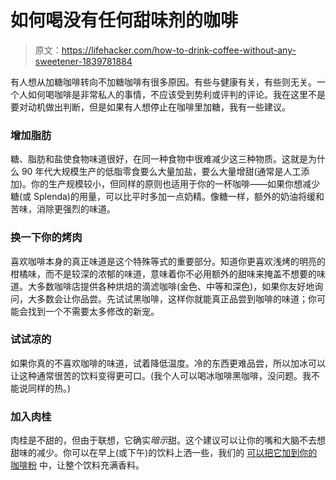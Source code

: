 # 如何喝没有任何甜味剂的咖啡

> 原文：<https://lifehacker.com/how-to-drink-coffee-without-any-sweetener-1839781884>

有人想从加糖咖啡转向不加糖咖啡有很多原因。有些与健康有关，有些则无关。一个人如何喝咖啡是非常私人的事情，不应该受到势利或评判的评论。我在这里不是要对动机做出判断，但是如果有人想停止在咖啡里加糖，我有一些建议。



### 增加脂肪

糖、脂肪和盐使食物味道很好，在同一种食物中很难减少这三种物质。这就是为什么 90 年代大规模生产的低脂零食要么大量加盐，要么大量增甜(通常是人工添加)。你的生产规模较小，但同样的原则也适用于你的一杯咖啡——如果你想减少糖(或 Splenda)的用量，可以比平时多加一点奶精。像糖一样，额外的奶油将缓和苦味，消除更强烈的味道。

### 换一下你的烤肉

喜欢咖啡本身的真正味道是这个特殊等式的重要部分。知道你更喜欢浅烤的明亮的柑橘味，而不是较深的浓郁的味道，意味着你不必用额外的甜味来掩盖不想要的味道。大多数咖啡店提供各种烘焙的滴滤咖啡(金色、中等和深色)，如果你友好地询问，大多数会让你品尝。先试试黑咖啡，这样你就能真正品尝到咖啡的味道；你可能会找到一个不需要太多修改的新宠。

### 试试凉的

如果你真的不喜欢咖啡的味道，试着降低温度。冷的东西更难品尝，所以加冰可以让这种通常很苦的饮料变得更可口。(我个人可以喝冰咖啡黑咖啡，没问题。我不能说同样的热。)

### 加入肉桂

肉桂是不甜的，但由于联想，它确实*暗示*甜。这个建议可以让你的嘴和大脑不去想甜味的减少。你可以在早上(或下午)的饮料上洒一些，我们的 [可以把它加到你的咖啡粉](https://lifehacker.com/just-make-your-own-pumpkin-spiced-coffee-1838045180) 中，让整个饮料充满香料。